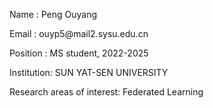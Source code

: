 <p>Name : Peng Ouyang  </p>
<p>Email : ouyp5@mail2.sysu.edu.cn  </p>
<p>Position : MS student, 2022-2025 </p>
<p>Institution: SUN YAT-SEN UNIVERSITY </p>
<p>Research areas of interest: Federated Learning </p>
